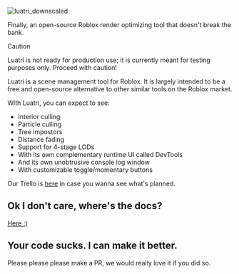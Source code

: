 ![luatri_downscaled](https://github.com/user-attachments/assets/813d0288-dffb-41a6-9bae-f434efaa0d72)

Finally, an open-source Roblox render optimizing tool that doesn't break the bank.


> [!CAUTION]
> Luatri is not ready for production use; it is currently meant for testing purposes only. Proceed with caution!

Luatri is a scene management tool for Roblox. It is largely intended to be a free and open-source alternative to other similar tools on the Roblox market.

With Luatri, you can expect to see:

- Interior culling
- Particle culling
- Tree impostors
- Distance fading
- Support for 4-stage LODs
- With its own complementary runtime UI called DevTools
- And its own unobtrusive console log window
- With customizable toggle/momentary buttons

Our Trello is [here](https://trello.com/b/Yaz2aodH/vistools) in case you wanna see what's planned.

## Ok I don't care, where's the docs?

[Here :)](https://opticworks.github.io/)

## Your code sucks. I can make it better.

Please please please make a PR, we would really love it if you did so.

